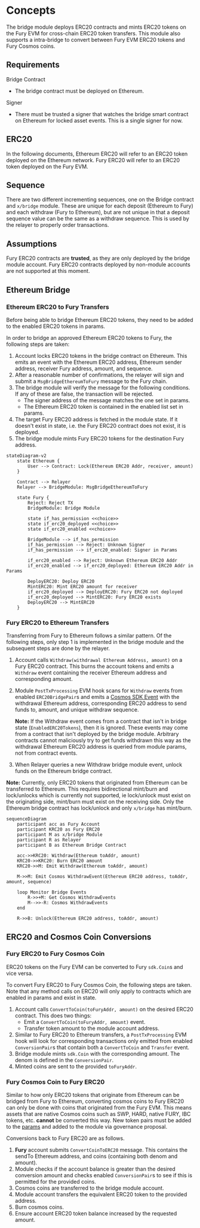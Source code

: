 # Concepts

The bridge module deploys ERC20 contracts and mints ERC20 tokens on the Fury EVM
for cross-chain ERC20 token transfers. This module also supports a intra-bridge
to convert between Fury EVM ERC20 tokens and Fury Cosmos coins.

## Requirements

Bridge Contract

* The bridge contract must be deployed on Ethereum.

Signer

* There must be trusted a signer that watches the bridge smart contract on
  Ethereum for locked asset events. This is a single signer for now.

## ERC20

In the following documents, Ethereum ERC20 will refer to an ERC20 token deployed
on the Ethereum network. Fury ERC20 will refer to an ERC20 token deployed on the
Fury EVM.

## Sequence

There are two different incrementing sequences, one on the Bridge contract and
`x/bridge` module. These are unique for each deposit (Ethereum to Fury) and
each withdraw (Fury to Ethereum), but are not unique in that a deposit sequence
value can be the same as a withdraw sequence. This is used by the relayer to
properly order transactions.

## Assumptions

Fury ERC20 contracts are **trusted**, as they are only deployed by the bridge
module account. Fury ERC20 contracts deployed by non-module accounts are not
supported at this moment.

## Ethereum Bridge

### Ethereum ERC20 to Fury Transfers

Before being able to bridge Ethereum ERC20 tokens, they need to be added to the
enabled ERC20 tokens in params.

In order to bridge an approved Ethereum ERC20 tokens to Fury, the following
steps are taken:

1. Account locks ERC20 tokens in the bridge contract on Ethereum. This emits an
   event with the Ethereum ERC20 address, Ethereum sender address, receiver Fury
   address, amount, and sequence.
2. After a reasonable number of confirmations, the relayer will sign and submit
   a `MsgBridgeEthereumToFury` message to the Fury chain.
3. The bridge module will verify the message for the following conditions. If
   any of these are false, the transaction will be rejected.
   * The signer address of the message matches the one set in params.
   * The Ethereum ERC20 token is contained in the enabled list set in params.
4. The target Fury ERC20 address is fetched in the module state. If it doesn't
   exist in state, i.e. the Fury ERC20 contract does not exist, it is deployed.
5. The bridge module mints Fury ERC20 tokens for the destination Fury address.

```mermaid
stateDiagram-v2
    state Ethereum {
        User --> Contract: Lock(Ethereum ERC20 Addr, receiver, amount)
    }

    Contract --> Relayer
    Relayer --> BridgeModule: MsgBridgeEthereumToFury

    state Fury {
        Reject: Reject TX
        BridgeModule: Bridge Module

        state if_has_permission <<choice>>
        state if_erc20_deployed <<choice>>
        state if_erc20_enabled <<choice>>

        BridgeModule --> if_has_permission
        if_has_permission --> Reject: Unknown Signer
        if_has_permission --> if_erc20_enabled: Signer in Params

        if_erc20_enabled --> Reject: Unknown Ethereum ERC20 Addr
        if_erc20_enabled --> if_erc20_deployed: Ethereum ERC20 Addr in Params

        DeployERC20: Deploy ERC20
        MintERC20: Mint ERC20 amount for receiver
        if_erc20_deployed --> DeployERC20: Fury ERC20 not deployed
        if_erc20_deployed --> MintERC20: Fury ERC20 exists
        DeployERC20 --> MintERC20
    }
```

### Fury ERC20 to Ethereum Transfers

Transferring from Fury to Ethereum follows a similar pattern. Of the following
steps, only step 1 is implemented in the bridge module and the subsequent steps
are done by the relayer.

1. Account calls `Withdraw(withdrawal Ethereum Address, amount)` on a Fury ERC20
   contract. This burns the account tokens and emits a `Withdraw` event
   containing the receiver Ethereum address and corresponding amount.
2. Module `PostTxProcessing` EVM hook scans for `Withdraw` events from enabled
   `ERC20BridgePair`s and emits a [Cosmos SDK Event][cosmos-event] with the
   withdrawal Ethereum address, corresponding ERC20 address to send funds to,
   amount, and unique withdraw sequence.

   **Note:** If the Withdraw event comes from a contract that isn't in bridge
   state (`EnabledERC20Tokens`), then it is ignored. These events may come from
   a contract that isn't deployed by the bridge module. Arbitrary contracts
   cannot maliciously try to get funds withdrawn this way as the withdrawal
   Ethereum ERC20 address is queried from module params, not from contract
   events.
3. When Relayer queries a new Withdraw bridge module event, unlock funds on the
   Ethereum bridge contract.

**Note:** Currently, only ERC20 tokens that originated from Ethereum can be
transferred to Ethereum. This requires bidirectional mint/burn and lock/unlocks
which is currently not supported, ie lock/unlock must exist on the originating
side, mint/burn must exist on the receiving side. Only the Ethereum bridge
contract has lock/unlock and only `x/bridge` has mint/burn.

```mermaid
sequenceDiagram
    participant acc as Fury Account
    participant KRC20 as Fury ERC20
    participant M as x/bridge Module
    participant R as Relayer
    participant B as Ethereum Bridge Contract

    acc->>KRC20: Withdraw(Ethereum toAddr, amount)
    KRC20->>KRC20: Burn ERC20 amount
    KRC20->>M: Emit Withdraw(Ethereum toAddr, amount)

    M->>M: Emit Cosmos WithdrawEvent(Ethereum ERC20 address, toAddr, amount, sequence)

    loop Monitor Bridge Events
        R->>+M: Get Cosmos WithdrawEvents
        M-->>-R: Cosmos WithdrawEvents
    end

    R->>B: Unlock(Ethereum ERC20 address, toAddr, amount)
```

## ERC20 and Cosmos Coin Conversions

### Fury ERC20 to Fury Cosmos Coin

ERC20 tokens on the Fury EVM can be converted to Fury `sdk.Coin`s and vice
versa.

To convert Fury ERC20 to Fury Cosmos Coin, the following steps are taken. Note
that any method calls on ERC20 will only apply to contracts which are enabled in
params and exist in state.

1. Account calls `ConvertToCoin(toFuryAddr, amount)` on the desired ERC20
   contract. This does two things:
   * Emit a `ConvertToCoin(toFuryAddr, amount)` event.
   * Transfer token amount to the module account address.
2. Similar to Fury ERC20 to Ethereum transfers, a `PostTxProcessing` EVM hook
   will look for corresponding transactions only emitted from enabled
   `ConversionPair`s that contain both a `ConvertToCoin` and `Transfer`
   event.
3. Bridge module mints `sdk.Coin` with the corresponding amount. The denom is
   defined in the `ConversionPair`.
4. Minted coins are sent to the provided `toFuryAddr`.

### Fury Cosmos Coin to Fury ERC20

Similar to how only ERC20 tokens that originate from Ethereum can be bridged
from Fury to Ethereum, converting cosmos coins to Fury ERC20 can only be done
with coins that originated from the Fury EVM. This means assets that are native
Cosmos coins such as SWP, HARD, native FURY, IBC tokens, etc. **cannot** be
converted this way. New token pairs must be added to the [params](https://github.com/Four4Two/fury-bridge/blob/main/x/bridge/spec/05_params.md) and added to the module via governance proposal.

Conversions back to Fury ERC20 are as follows.

1. **Fury** account submits `ConvertCoinToERC20` message. This contains the
   sendTo Ethereum address, and coins (containing both denom and amount).
2. Module checks if the account balance is greater than the desired conversion
   amount and checks enabled `ConversionPair`s to see if this is
   permitted for the provided coins.
3. Cosmos coins are transferred to the bridge module account.
4. Module account transfers the equivalent ERC20 token to the provided address.
5. Burn cosmos coins.
6. Ensure account ERC20 token balance increased by the requested amount.

[cosmos-event]: https://docs.cosmos.network/master/core/events.html

